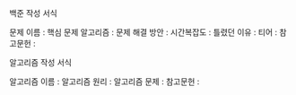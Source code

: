 백준 작성 서식

문제 이름 :
핵심 문제 알고리즘 : 
문제 해결 방안 :
시간복잡도 : 
틀렸던 이유 : 
티어 : 
참고문헌 : 

알고리즘 작성 서식

알고리즘 이름 :
알고리즘 원리 :
알고리즘 문제 : 
참고문헌 : 